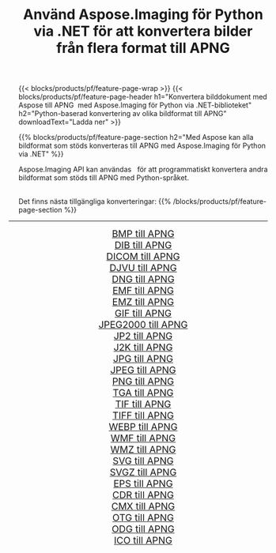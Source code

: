 ﻿---
title: Använd Aspose.Imaging för Python via .NET för att konvertera bilder från flera format till APNG 
weight: 3920
url: /sv/python-net/conversion/to/apng/ 
lang: sv
langdirlevel: 2
locales: zh-hans,ja,it,ru,de,es,fr,nl,id,lt,pl,pt,vi,tr,ko,zh-hant,ar,hi,th,sv,cs,uk,he
description: Du kan använda Aspose.Imaging för Python via .NET-biblioteket för att konvertera från en mängd olika format till APNG
---

{{< blocks/products/pf/feature-page-wrap >}}
{{< blocks/products/pf/feature-page-header h1="Konvertera bilddokument med Aspose till APNG  med Aspose.Imaging för Python via .NET-biblioteket" h2="Python-baserad konvertering av olika bildformat till APNG" downloadText="Ladda ner" >}}


{{% blocks/products/pf/feature-page-section  h2="Med Aspose kan alla bildformat som stöds konverteras till APNG med Aspose.Imaging för Python via .NET" %}}
<p align=justify>Aspose.Imaging API kan användas   för att programmatiskt konvertera andra bildformat som stöds till APNG med Python-språket.</p>
<br/>
Det finns nästa tillgängliga konverteringar:
{{% /blocks/products/pf/feature-page-section %}}
<div class="container-fluid productfamilypage bg-gray">
    <div class="convertypes bg-gray agp-content section">
        <div class="container">
		<hr style="margin-left:-20px;"/>
		<div class="row other-converters" style="gap: 10px;font-size: 19px;text-align:center;">
		    <div class='col-md-2 other-converter remove-lp remove-rp'><a href="/imaging/sv/python-net/conversion/bmp-to-apng/" style="padding:15px;">BMP till APNG</a></div>
<div class='col-md-2 other-converter remove-lp remove-rp'><a href="/imaging/sv/python-net/conversion/dib-to-apng/" style="padding:15px;">DIB till APNG</a></div>
<div class='col-md-2 other-converter remove-lp remove-rp'><a href="/imaging/sv/python-net/conversion/dicom-to-apng/" style="padding:15px;">DICOM till APNG</a></div>
<div class='col-md-2 other-converter remove-lp remove-rp'><a href="/imaging/sv/python-net/conversion/djvu-to-apng/" style="padding:15px;">DJVU till APNG</a></div>
<div class='col-md-2 other-converter remove-lp remove-rp'><a href="/imaging/sv/python-net/conversion/dng-to-apng/" style="padding:15px;">DNG till APNG</a></div>
<div class='col-md-2 other-converter remove-lp remove-rp'><a href="/imaging/sv/python-net/conversion/emf-to-apng/" style="padding:15px;">EMF till APNG</a></div>
<div class='col-md-2 other-converter remove-lp remove-rp'><a href="/imaging/sv/python-net/conversion/emz-to-apng/" style="padding:15px;">EMZ till APNG</a></div>
<div class='col-md-2 other-converter remove-lp remove-rp'><a href="/imaging/sv/python-net/conversion/gif-to-apng/" style="padding:15px;">GIF till APNG</a></div>
<div class='col-md-2 other-converter remove-lp remove-rp'><a href="/imaging/sv/python-net/conversion/jpeg2000-to-apng/" style="padding:15px;">JPEG2000 till APNG</a></div>
<div class='col-md-2 other-converter remove-lp remove-rp'><a href="/imaging/sv/python-net/conversion/jp2-to-apng/" style="padding:15px;">JP2 till APNG</a></div>
<div class='col-md-2 other-converter remove-lp remove-rp'><a href="/imaging/sv/python-net/conversion/j2k-to-apng/" style="padding:15px;">J2K till APNG</a></div>
<div class='col-md-2 other-converter remove-lp remove-rp'><a href="/imaging/sv/python-net/conversion/jpg-to-apng/" style="padding:15px;">JPG till APNG</a></div>
<div class='col-md-2 other-converter remove-lp remove-rp'><a href="/imaging/sv/python-net/conversion/jpeg-to-apng/" style="padding:15px;">JPEG till APNG</a></div>
<div class='col-md-2 other-converter remove-lp remove-rp'><a href="/imaging/sv/python-net/conversion/png-to-apng/" style="padding:15px;">PNG till APNG</a></div>
<div class='col-md-2 other-converter remove-lp remove-rp'><a href="/imaging/sv/python-net/conversion/tga-to-apng/" style="padding:15px;">TGA till APNG</a></div>
<div class='col-md-2 other-converter remove-lp remove-rp'><a href="/imaging/sv/python-net/conversion/tif-to-apng/" style="padding:15px;">TIF till APNG</a></div>
<div class='col-md-2 other-converter remove-lp remove-rp'><a href="/imaging/sv/python-net/conversion/tiff-to-apng/" style="padding:15px;">TIFF till APNG</a></div>
<div class='col-md-2 other-converter remove-lp remove-rp'><a href="/imaging/sv/python-net/conversion/webp-to-apng/" style="padding:15px;">WEBP till APNG</a></div>
<div class='col-md-2 other-converter remove-lp remove-rp'><a href="/imaging/sv/python-net/conversion/wmf-to-apng/" style="padding:15px;">WMF till APNG</a></div>
<div class='col-md-2 other-converter remove-lp remove-rp'><a href="/imaging/sv/python-net/conversion/wmz-to-apng/" style="padding:15px;">WMZ till APNG</a></div>
<div class='col-md-2 other-converter remove-lp remove-rp'><a href="/imaging/sv/python-net/conversion/svg-to-apng/" style="padding:15px;">SVG till APNG</a></div>
<div class='col-md-2 other-converter remove-lp remove-rp'><a href="/imaging/sv/python-net/conversion/svgz-to-apng/" style="padding:15px;">SVGZ till APNG</a></div>
<div class='col-md-2 other-converter remove-lp remove-rp'><a href="/imaging/sv/python-net/conversion/eps-to-apng/" style="padding:15px;">EPS till APNG</a></div>
<div class='col-md-2 other-converter remove-lp remove-rp'><a href="/imaging/sv/python-net/conversion/cdr-to-apng/" style="padding:15px;">CDR till APNG</a></div>
<div class='col-md-2 other-converter remove-lp remove-rp'><a href="/imaging/sv/python-net/conversion/cmx-to-apng/" style="padding:15px;">CMX till APNG</a></div>
<div class='col-md-2 other-converter remove-lp remove-rp'><a href="/imaging/sv/python-net/conversion/otg-to-apng/" style="padding:15px;">OTG till APNG</a></div>
<div class='col-md-2 other-converter remove-lp remove-rp'><a href="/imaging/sv/python-net/conversion/odg-to-apng/" style="padding:15px;">ODG till APNG</a></div>
<div class='col-md-2 other-converter remove-lp remove-rp'><a href="/imaging/sv/python-net/conversion/ico-to-apng/" style="padding:15px;">ICO till APNG</a></div>
                </div>
        </div>
    </div>
</div>
<br/>

